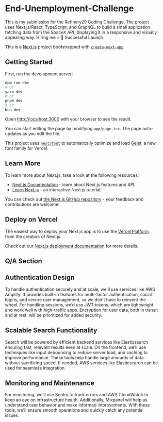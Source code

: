# End-Unemployment-Challenge
This is my submission for the Refinery29 Coding Challenge. The project uses Next.js/React, TypeScript, and GraphQL to build a small application fetching data from the SpaceX API, displaying it in a responsive and visually appealing way. Hiring me = 🚀 Successful Launch

This is a [Next.js](https://nextjs.org) project bootstrapped with [`create-next-app`](https://nextjs.org/docs/app/api-reference/cli/create-next-app).

## Getting Started

First, run the development server:

```bash
npm run dev
# or
yarn dev
# or
pnpm dev
# or
bun dev
```

Open [http://localhost:3000](http://localhost:3000) with your browser to see the result.

You can start editing the page by modifying `app/page.tsx`. The page auto-updates as you edit the file.

This project uses [`next/font`](https://nextjs.org/docs/app/building-your-application/optimizing/fonts) to automatically optimize and load [Geist](https://vercel.com/font), a new font family for Vercel.

## Learn More

To learn more about Next.js, take a look at the following resources:

- [Next.js Documentation](https://nextjs.org/docs) - learn about Next.js features and API.
- [Learn Next.js](https://nextjs.org/learn) - an interactive Next.js tutorial.

You can check out [the Next.js GitHub repository](https://github.com/vercel/next.js) - your feedback and contributions are welcome!

## Deploy on Vercel

The easiest way to deploy your Next.js app is to use the [Vercel Platform](https://vercel.com/new?utm_medium=default-template&filter=next.js&utm_source=create-next-app&utm_campaign=create-next-app-readme) from the creators of Next.js.

Check out our [Next.js deployment documentation](https://nextjs.org/docs/app/building-your-application/deploying) for more details.

## Q/A Section
## Authentication Design

To handle authentication securely and at scale, we'll use services like AWS Amplify. It provides built-in features for multi-factor authentication, social logins, and secure user management, so we don't have to reinvent the wheel. For handling sessions, we’d use JWT tokens, which are lightweight and work well with high-traffic apps. Encryption for user data, both in transit and at rest, will be prioritized for added security.

## Scalable Search Functionality

Search will be powered by efficient backend services like Elasticsearch ensuring fast, relevant results even at scale. On the frontend, we’ll use techniques like input debouncing to reduce server load, and caching to improve performance. These tools help handle large amounts of data without sacrificing speed. If needed, AWS services like Elasticsearch can be used for seamless integration.

## Monitoring and Maintenance

For monitoring, we’ll use Sentry to track errors and AWS CloudWatch to keep an eye on infrastructure health. Additionally, Mixpanel will help us understand user behavior and make informed improvements. With these tools, we'll ensure smooth operations and quickly catch any potential issues.
